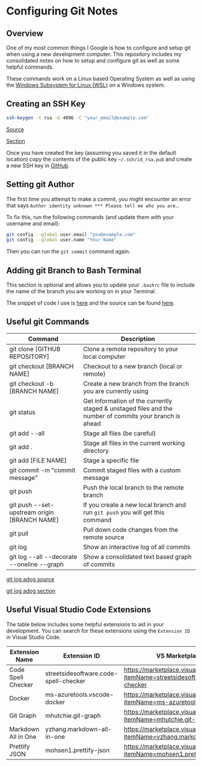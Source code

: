# Configuring Git Notes

## Overview

One of my most common things I Google is how to configure and setup git when using a new development computer. This repository includes my consolidated notes on how to setup and configure git as well as some helpful commands.

These commands work on a Linux based Operating System as well as using the [Windows Subsystem for Linux (WSL)](https://learn.microsoft.com/en-us/windows/wsl/install) on a Windows system.

## Creating an SSH Key

```bash
ssh-keygen -t rsa -b 4096 -C "your_email@example.com"
```

[Source](https://www.atlassian.com/git/tutorials/git-ssh)

[Section](https://www.atlassian.com/git/tutorials/git-ssh#:~:text=Generate%20an%20SSH%20Key%20on%20Mac%20and%20Linux)

Once you have created the key (assuming you saved it in the default location) copy the contents of the public key `~/.ssh/id_rsa.pub` and create a new SSH key in [GitHub](https://github.com/settings/keys).

## Setting git Author

The first time you attempt to make a commit, you might encounter an error that says `Author identity unknown *** Please tell me who you are.`.

To fix this, run the following commands (and update them with your username and email):

```bash
git config --global user.email "you@example.com"
git config --global user.name "Your Name"
```

Then you can run the `git commit` command again.

## Adding git Branch to Bash Terminal

This section is optional and allows you to update your `.bashrc` file to include the name of the branch you are working on in your Terminal.

The snippet of code I use is [here](https://askubuntu.com/questions/730754/how-do-i-show-the-git-branch-with-colours-in-bash-prompt#:~:text=218-,This%20snippet%3A,-%23%20Add%20git%20branch) and the source can be found [here](https://askubuntu.com/questions/730754/how-do-i-show-the-git-branch-with-colours-in-bash-prompt).

## Useful git Commands

| Command                                               | Description                                                                                             |
|-------------------------------------------------------|---------------------------------------------------------------------------------------------------------|
| git clone [GITHUB REPOSITORY]                         | Clone a remote repository to your local computer                                                        |
| git checkout [BRANCH NAME]                            | Checkout to a new branch (local or remote)                                                              |
| git checkout -b [BRANCH NAME]                         | Create a new branch from the branch you are currently using                                             |
| git status                                            | Get information of the currently staged & unstaged files and the number of commits your branch is ahead |
| git add --all                                         | Stage all files (be careful)                                                                            |
| git add .                                             | Stage all files in the current working directory                                                        |
| git add [FILE NAME]                                   | Stage a specific file                                                                                   |
| git commit -m "commit message"                        | Commit staged files with a custom message                                                               |
| git push                                              | Push the local branch to the remote branch                                                              |
| git push --set-upstream origin [BRANCH NAME]          | If you create a new local branch and run `git push` you will get this command                           |
| git pull                                              | Pull down code changes from the remote source                                                           |
| git log                                               | Show an interactive log of all commits                                                                  |
| git log --all --decorate --oneline --graph            | Show a consolidated text based graph of commits                                                         |

[git log adog source](https://stackoverflow.com/questions/1057564/pretty-git-branch-graphs)

[git log adog section](https://stackoverflow.com/questions/1057564/pretty-git-branch-graphs#:~:text=here%20it%20is%3A-,git%20log%20%2D%2Dall%20%2D%2Ddecorate%20%2D%2Doneline%20%2D%2Dgraph,-Not%20everyone%20would)

## Useful Visual Studio Code Extensions

The table below includes some helpful extensions to aid in your development. You can search for these extensions using the `Extension ID` in Visual Studio Code.

| Extension Name | Extension ID | VS Marketplace Link |
|-|-|-|
| Code Spell Checker | streetsidesoftware.code-spell-checker | https://marketplace.visualstudio.com/items?itemName=streetsidesoftware.code-spell-checker |
| Docker | ms-azuretools.vscode-docker | https://marketplace.visualstudio.com/items?itemName=ms-azuretools.vscode-docker |
| Git Graph | mhutchie.git-graph | https://marketplace.visualstudio.com/items?itemName=mhutchie.git-graph |
| Markdown All in One | yzhang.markdown-all-in-one | https://marketplace.visualstudio.com/items?itemName=yzhang.markdown-all-in-one |
| Prettify JSON | mohsen1.prettify-json | https://marketplace.visualstudio.com/items?itemName=mohsen1.prettify-json |
